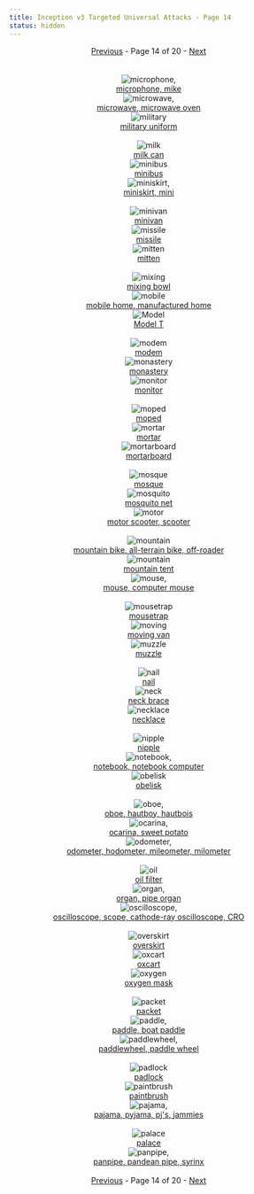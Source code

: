```yaml
---
title: Inception v3 Targeted Universal Attacks - Page 14
status: hidden
---
```

<center><a href="inception-v3-targeted-universal-attacks-page-13.html">Previous</a> - Page 14 of 20 - <a href="inception-v3-targeted-universal-attacks-page-15.html">Next</a></center>
<br /><br /><div class="row">
<div id=650 class="col-md-4"><center>
<img src="/images/incv3_univ/650.png" alt=microphone, mike /><br />
<a href="#650">microphone, mike</a></center></div>
<div id=651 class="col-md-4"><center>
<img src="/images/incv3_univ/651.png" alt=microwave, microwave oven /><br />
<a href="#651">microwave, microwave oven</a></center></div>
<div id=652 class="col-md-4"><center>
<img src="/images/incv3_univ/652.png" alt=military uniform /><br />
<a href="#652">military uniform</a></center></div>
</div><br />
<div class="row">
<div id=653 class="col-md-4"><center>
<img src="/images/incv3_univ/653.png" alt=milk can /><br />
<a href="#653">milk can</a></center></div>
<div id=654 class="col-md-4"><center>
<img src="/images/incv3_univ/654.png" alt=minibus /><br />
<a href="#654">minibus</a></center></div>
<div id=655 class="col-md-4"><center>
<img src="/images/incv3_univ/655.png" alt=miniskirt, mini /><br />
<a href="#655">miniskirt, mini</a></center></div>
</div><br />
<div class="row">
<div id=656 class="col-md-4"><center>
<img src="/images/incv3_univ/656.png" alt=minivan /><br />
<a href="#656">minivan</a></center></div>
<div id=657 class="col-md-4"><center>
<img src="/images/incv3_univ/657.png" alt=missile /><br />
<a href="#657">missile</a></center></div>
<div id=658 class="col-md-4"><center>
<img src="/images/incv3_univ/658.png" alt=mitten /><br />
<a href="#658">mitten</a></center></div>
</div><br />
<div class="row">
<div id=659 class="col-md-4"><center>
<img src="/images/incv3_univ/659.png" alt=mixing bowl /><br />
<a href="#659">mixing bowl</a></center></div>
<div id=660 class="col-md-4"><center>
<img src="/images/incv3_univ/660.png" alt=mobile home, manufactured home /><br />
<a href="#660">mobile home, manufactured home</a></center></div>
<div id=661 class="col-md-4"><center>
<img src="/images/incv3_univ/661.png" alt=Model T /><br />
<a href="#661">Model T</a></center></div>
</div><br />
<div class="row">
<div id=662 class="col-md-4"><center>
<img src="/images/incv3_univ/662.png" alt=modem /><br />
<a href="#662">modem</a></center></div>
<div id=663 class="col-md-4"><center>
<img src="/images/incv3_univ/663.png" alt=monastery /><br />
<a href="#663">monastery</a></center></div>
<div id=664 class="col-md-4"><center>
<img src="/images/incv3_univ/664.png" alt=monitor /><br />
<a href="#664">monitor</a></center></div>
</div><br />
<div class="row">
<div id=665 class="col-md-4"><center>
<img src="/images/incv3_univ/665.png" alt=moped /><br />
<a href="#665">moped</a></center></div>
<div id=666 class="col-md-4"><center>
<img src="/images/incv3_univ/666.png" alt=mortar /><br />
<a href="#666">mortar</a></center></div>
<div id=667 class="col-md-4"><center>
<img src="/images/incv3_univ/667.png" alt=mortarboard /><br />
<a href="#667">mortarboard</a></center></div>
</div><br />
<div class="row">
<div id=668 class="col-md-4"><center>
<img src="/images/incv3_univ/668.png" alt=mosque /><br />
<a href="#668">mosque</a></center></div>
<div id=669 class="col-md-4"><center>
<img src="/images/incv3_univ/669.png" alt=mosquito net /><br />
<a href="#669">mosquito net</a></center></div>
<div id=670 class="col-md-4"><center>
<img src="/images/incv3_univ/670.png" alt=motor scooter, scooter /><br />
<a href="#670">motor scooter, scooter</a></center></div>
</div><br />
<div class="row">
<div id=671 class="col-md-4"><center>
<img src="/images/incv3_univ/671.png" alt=mountain bike, all-terrain bike, off-roader /><br />
<a href="#671">mountain bike, all-terrain bike, off-roader</a></center></div>
<div id=672 class="col-md-4"><center>
<img src="/images/incv3_univ/672.png" alt=mountain tent /><br />
<a href="#672">mountain tent</a></center></div>
<div id=673 class="col-md-4"><center>
<img src="/images/incv3_univ/673.png" alt=mouse, computer mouse /><br />
<a href="#673">mouse, computer mouse</a></center></div>
</div><br />
<div class="row">
<div id=674 class="col-md-4"><center>
<img src="/images/incv3_univ/674.png" alt=mousetrap /><br />
<a href="#674">mousetrap</a></center></div>
<div id=675 class="col-md-4"><center>
<img src="/images/incv3_univ/675.png" alt=moving van /><br />
<a href="#675">moving van</a></center></div>
<div id=676 class="col-md-4"><center>
<img src="/images/incv3_univ/676.png" alt=muzzle /><br />
<a href="#676">muzzle</a></center></div>
</div><br />
<div class="row">
<div id=677 class="col-md-4"><center>
<img src="/images/incv3_univ/677.png" alt=nail /><br />
<a href="#677">nail</a></center></div>
<div id=678 class="col-md-4"><center>
<img src="/images/incv3_univ/678.png" alt=neck brace /><br />
<a href="#678">neck brace</a></center></div>
<div id=679 class="col-md-4"><center>
<img src="/images/incv3_univ/679.png" alt=necklace /><br />
<a href="#679">necklace</a></center></div>
</div><br />
<div class="row">
<div id=680 class="col-md-4"><center>
<img src="/images/incv3_univ/680.png" alt=nipple /><br />
<a href="#680">nipple</a></center></div>
<div id=681 class="col-md-4"><center>
<img src="/images/incv3_univ/681.png" alt=notebook, notebook computer /><br />
<a href="#681">notebook, notebook computer</a></center></div>
<div id=682 class="col-md-4"><center>
<img src="/images/incv3_univ/682.png" alt=obelisk /><br />
<a href="#682">obelisk</a></center></div>
</div><br />
<div class="row">
<div id=683 class="col-md-4"><center>
<img src="/images/incv3_univ/683.png" alt=oboe, hautboy, hautbois /><br />
<a href="#683">oboe, hautboy, hautbois</a></center></div>
<div id=684 class="col-md-4"><center>
<img src="/images/incv3_univ/684.png" alt=ocarina, sweet potato /><br />
<a href="#684">ocarina, sweet potato</a></center></div>
<div id=685 class="col-md-4"><center>
<img src="/images/incv3_univ/685.png" alt=odometer, hodometer, mileometer, milometer /><br />
<a href="#685">odometer, hodometer, mileometer, milometer</a></center></div>
</div><br />
<div class="row">
<div id=686 class="col-md-4"><center>
<img src="/images/incv3_univ/686.png" alt=oil filter /><br />
<a href="#686">oil filter</a></center></div>
<div id=687 class="col-md-4"><center>
<img src="/images/incv3_univ/687.png" alt=organ, pipe organ /><br />
<a href="#687">organ, pipe organ</a></center></div>
<div id=688 class="col-md-4"><center>
<img src="/images/incv3_univ/688.png" alt=oscilloscope, scope, cathode-ray oscilloscope, CRO /><br />
<a href="#688">oscilloscope, scope, cathode-ray oscilloscope, CRO</a></center></div>
</div><br />
<div class="row">
<div id=689 class="col-md-4"><center>
<img src="/images/incv3_univ/689.png" alt=overskirt /><br />
<a href="#689">overskirt</a></center></div>
<div id=690 class="col-md-4"><center>
<img src="/images/incv3_univ/690.png" alt=oxcart /><br />
<a href="#690">oxcart</a></center></div>
<div id=691 class="col-md-4"><center>
<img src="/images/incv3_univ/691.png" alt=oxygen mask /><br />
<a href="#691">oxygen mask</a></center></div>
</div><br />
<div class="row">
<div id=692 class="col-md-4"><center>
<img src="/images/incv3_univ/692.png" alt=packet /><br />
<a href="#692">packet</a></center></div>
<div id=693 class="col-md-4"><center>
<img src="/images/incv3_univ/693.png" alt=paddle, boat paddle /><br />
<a href="#693">paddle, boat paddle</a></center></div>
<div id=694 class="col-md-4"><center>
<img src="/images/incv3_univ/694.png" alt=paddlewheel, paddle wheel /><br />
<a href="#694">paddlewheel, paddle wheel</a></center></div>
</div><br />
<div class="row">
<div id=695 class="col-md-4"><center>
<img src="/images/incv3_univ/695.png" alt=padlock /><br />
<a href="#695">padlock</a></center></div>
<div id=696 class="col-md-4"><center>
<img src="/images/incv3_univ/696.png" alt=paintbrush /><br />
<a href="#696">paintbrush</a></center></div>
<div id=697 class="col-md-4"><center>
<img src="/images/incv3_univ/697.png" alt=pajama, pyjama, pj's, jammies /><br />
<a href="#697">pajama, pyjama, pj's, jammies</a></center></div>
</div><br />
<div class="row">
<div id=698 class="col-md-4"><center>
<img src="/images/incv3_univ/698.png" alt=palace /><br />
<a href="#698">palace</a></center></div>
<div id=699 class="col-md-4"><center>
<img src="/images/incv3_univ/699.png" alt=panpipe, pandean pipe, syrinx /><br />
<a href="#699">panpipe, pandean pipe, syrinx</a></center></div>
</div><br />
<center><a href="inception-v3-targeted-universal-attacks-page-13.html">Previous</a> - Page 14 of 20 - <a href="inception-v3-targeted-universal-attacks-page-15.html">Next</a></center>
